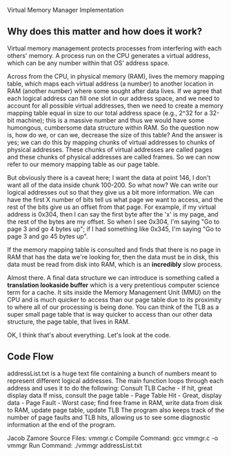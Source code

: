 Virtual Memory Manager Implementation
## Why does this matter and how does it work?
Virtual memory management protects processes from interfering with each others' memory.
A process run on the CPU generates a virtual address, which can be any number within that OS' address space. 

Across from the CPU, in physical memory (RAM), lives the memory mapping table, which maps each virtual address (a number)
to another location in RAM (another number) where some sought after data lives. If we agree that each logical address
can fill one slot in our address space, and we need to account for all possible virtual addresses, then we need to create
a memory mapping table equal in size to our total address space (e.g., 2^32 for a 32-bit machine); this is a massive number and thus
we would have some humongous, cumbersome data structure within RAM. So the question now is, how do we, or can we, decrease the size
of this table? And the answer is yes; we can do this by mapping chunks of virtual addresses to chunks of physical addresses. These chunks
of virtual addresses are called pages and these chunks of physical addresses are called frames. So we can now refer to our memory mapping
table as our page table. 

But obviously there is a caveat here; I want the data at point 146, I don't want all of the data inside chunk 100-200. So what now?
We can write our logical addresses out so that they give us a bit more information. We can have the first X number of bits tell us
what page we want to access, and the rest of the bits give us an offset from that page. For example, if my virtual address is 0x304,
then I can say the first byte after the 'x' is my page, and the rest of the bytes are my offset. So when I see 0x304, I'm saying "Go to page 3
and go 4 bytes up"; if I had something like 0x345, I'm saying "Go to page 3 and go 45 bytes up".

If the memory mapping table is consulted and finds that there is no page in RAM that has the data we're looking for, then the data must be in disk,
this data must be read from disk into RAM, which is an **incredibly** slow process.

Almost there. A final data structure we can introduce is something called a **translation lookaside buffer** which is a very
pretentious computer science term for a cache. It sits inside the Memory Management Unit (MMU) on the CPU and is much quicker to access
than our page table due to its proximity to where all of our processing is being done. You can think of the TLB as a super small page table
that is way quicker to access than our other data structure, the page table, that lives in RAM.

OK, I think that's about everything. Let's look at the code.

## Code Flow
addressList.txt is a huge text file containing a bunch of numbers meant to represent different logical addresses. The main function loops through each address and uses it to do the following:
  Consult TLB Cache - If hit, great display data
  If miss, consult the page table
    - Page Table Hit - Great, display data
    - Page Fault - Worst case; find free frame in RAM, write data from disk to RAM, update page table, update TLB
The program also keeps track of the number of page faults and TLB hits, allowing us to see some diagnostic information
at the end of the program.




Jacob Zamore
Source Files: vmmgr.c 
Compile Command: gcc vmmgr.c -o vmmgr
Run Command: ./vmmgr addressList.txt


